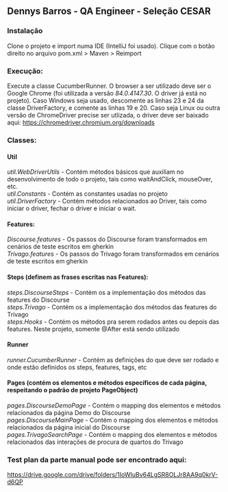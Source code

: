 ## Dennys Barros - QA Engineer - Seleção CESAR

### Instalação
Clone o projeto e import numa IDE (IntelliJ foi usado). Clique com o botão direito no arquivo pom.xml > Maven > Reimport

### Execução:

Execute a classe CucumberRunner. O browser a ser utilizado deve ser o Google Chrome (foi utilizada a versão _84.0.4147.30_. O driver já está no projeto).
Caso Windows seja usado, descomente as linhas 23 e 24 da classe DriverFactory, e comente as linhas 19 e 20.
Caso seja Linux ou outra versão de ChromeDriver precise ser utlizada, o driver deve ser baixado aqui:
<https://chromedriver.chromium.org/downloads>

### Classes:

#### Util

_util.WebDriverUtils_ - Contém métodos básicos que auxiliam no desenvolvimento de todo o projeto, tais como waitAndClick, mouseOver, etc. <br>
_util.Constants_ - Contém as constantes usadas no projeto <br>
_util.DriverFactory_ - Contém métodos relacionados ao Driver, tais como iniciar o driver, fechar o driver e iniciar o wait.

#### Features:

_Discourse.features_ - Os passos do Discourse foram transformados em cenários de teste escritos em gherkin <br>
_Trivago.features_ - Os passos do Trivago foram transformados em cenários de teste escritos em gherkin

#### Steps (definem as frases escritas nas Features):

_steps.DiscourseSteps_ - Contém os a implementação dos métodos das features do Discourse <br>
_steps.Trivago_ - Contém os a implementação dos métodos das features do Trivago <br>
_steps.Hooks_ - Contém os métodos pra serem rodados antes ou depois das features. Neste projeto, somente @After está sendo utilizado

#### Runner

_runner.CucumberRunner_ - Contém as definições do que deve ser rodado e onde estão definidos os steps, features, tags, etc

#### Pages (contém os elementos e métodos específicos de cada página, respeitando o padrão de projeto PageObject)

_pages.DiscourseDemoPage_ - Contém o mapping dos elementos e métodos relacionados da página Demo do Discourse <br>
_pages.DiscourseMainPage_ - Contém o mapping dos elementos e métodos relacionados da página inicial do Discourse <br>
_pages.TrivagoSearchPage_ - Contém o mapping dos elementos e métodos relacionados das interações de procura de quartos do Trivago

### Test plan da parte manual pode ser encontrado aqui:
<https://drive.google.com/drive/folders/1IoWIuBv64LgSR8OLJr8AA9q0krV-d6QP>
